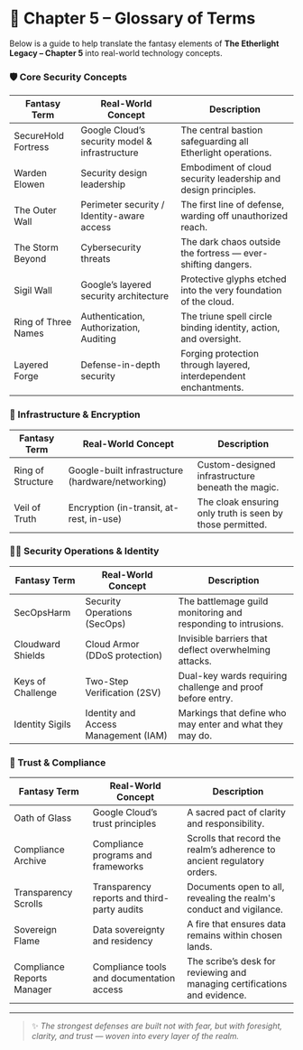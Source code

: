 # 📜 Chapter 5 – Glossary of Terms

Below is a guide to help translate the fantasy elements of **The Etherlight Legacy – Chapter 5** into real-world technology concepts.

### 🛡️ Core Security Concepts

| Fantasy Term           | Real-World Concept                              | Description                                                                 |
|------------------------|--------------------------------------------------|-----------------------------------------------------------------------------|
| SecureHold Fortress    | Google Cloud’s security model & infrastructure  | The central bastion safeguarding all Etherlight operations.                 |
| Warden Elowen          | Security design leadership                      | Embodiment of cloud security leadership and design principles.              |
| The Outer Wall         | Perimeter security / Identity-aware access      | The first line of defense, warding off unauthorized reach.                  |
| The Storm Beyond       | Cybersecurity threats                           | The dark chaos outside the fortress — ever-shifting dangers.                |
| Sigil Wall             | Google’s layered security architecture          | Protective glyphs etched into the very foundation of the cloud.             |
| Ring of Three Names    | Authentication, Authorization, Auditing         | The triune spell circle binding identity, action, and oversight.            |
| Layered Forge          | Defense-in-depth security                       | Forging protection through layered, interdependent enchantments.            |

### 🧱 Infrastructure & Encryption

| Fantasy Term           | Real-World Concept                              | Description                                                                 |
|------------------------|--------------------------------------------------|-----------------------------------------------------------------------------|
| Ring of Structure      | Google-built infrastructure (hardware/networking)| Custom-designed infrastructure beneath the magic.                           |
| Veil of Truth          | Encryption (in-transit, at-rest, in-use)        | The cloak ensuring only truth is seen by those permitted.                   |

### 🧙‍♂️ Security Operations & Identity

| Fantasy Term           | Real-World Concept                              | Description                                                                 |
|------------------------|--------------------------------------------------|-----------------------------------------------------------------------------|
| SecOpsHarm             | Security Operations (SecOps)                    | The battlemage guild monitoring and responding to intrusions.              |
| Cloudward Shields      | Cloud Armor (DDoS protection)                   | Invisible barriers that deflect overwhelming attacks.                       |
| Keys of Challenge      | Two-Step Verification (2SV)                     | Dual-key wards requiring challenge and proof before entry.                 |
| Identity Sigils        | Identity and Access Management (IAM)           | Markings that define who may enter and what they may do.                   |

### 📜 Trust & Compliance

| Fantasy Term               | Real-World Concept                          | Description                                                                 |
|----------------------------|---------------------------------------------|-----------------------------------------------------------------------------|
| Oath of Glass              | Google Cloud’s trust principles             | A sacred pact of clarity and responsibility.                               |
| Compliance Archive         | Compliance programs and frameworks          | Scrolls that record the realm’s adherence to ancient regulatory orders.     |
| Transparency Scrolls       | Transparency reports and third-party audits | Documents open to all, revealing the realm's conduct and vigilance.         |
| Sovereign Flame            | Data sovereignty and residency              | A fire that ensures data remains within chosen lands.                       |
| Compliance Reports Manager | Compliance tools and documentation access   | The scribe’s desk for reviewing and managing certifications and evidence.   |

---

> ✨ *The strongest defenses are built not with fear, but with foresight, clarity, and trust — woven into every layer of the realm.*
